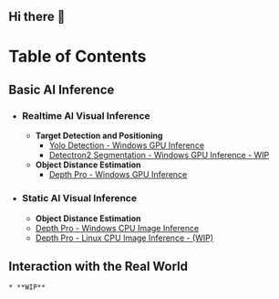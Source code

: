 ##  Hi there 👋  
<!--
**lattebyte/lattebyte** is a ✨ _special_ ✨ repository because its `README.md` (this file) appears on your GitHub profile.

Here are some ideas to get you started:

- 🔭 I’m currently working on ...
- 🌱 I’m currently learning ...
- 👯 I’m looking to collaborate on ...
- 🤔 I’m looking for help with ...
- 💬 Ask me about ...
- 📫 How to reach me: ...
- 😄 Pronouns: ...
- ⚡ Fun fact: ...
-->


# Table of Contents

## Basic AI Inference

- ### Realtime AI Visual Inference
  * **Target Detection and Positioning**
     + [Yolo Detection - Windows GPU Inference](https://github.com/lattebyte/Yolo-Detection-Windows-GPU)
     + [Detectron2 Segmentation - Windows GPU Inference - WIP]()
  * **Object Distance Estimation**
     + [Depth Pro - Windows GPU Inference](https://github.com/lattebyte/DepthPro-Windows-GPU.git)
  
  
- ### Static AI Visual Inference
    * **Object Distance Estimation**
     + [Depth Pro - Windows CPU Image Inference](https://github.com/lattebyte/DepthPro-Windows-CPU)
     + [Depth Pro - Linux CPU Image Inference - (WIP)]()

## Interaction with the Real World
    * **WIP**